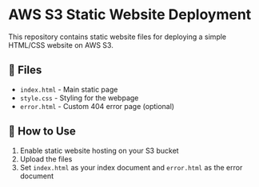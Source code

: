 # AWS S3 Static Website Deployment

This repository contains static website files for deploying a simple HTML/CSS website on AWS S3.

## 📁 Files
- `index.html` - Main static page
- `style.css` - Styling for the webpage
- `error.html` - Custom 404 error page (optional)

## 🚀 How to Use
1. Enable static website hosting on your S3 bucket
2. Upload the files
3. Set `index.html` as your index document and `error.html` as the error document

